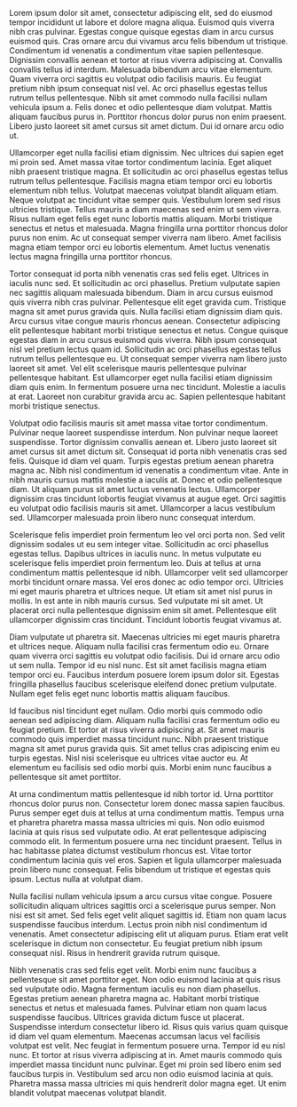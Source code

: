 Lorem ipsum dolor sit amet, consectetur adipiscing elit, sed do eiusmod tempor incididunt ut labore et dolore magna aliqua. Euismod quis viverra nibh cras pulvinar. Egestas congue quisque egestas diam in arcu cursus euismod quis. Cras ornare arcu dui vivamus arcu felis bibendum ut tristique. Condimentum id venenatis a condimentum vitae sapien pellentesque. Dignissim convallis aenean et tortor at risus viverra adipiscing at. Convallis convallis tellus id interdum. Malesuada bibendum arcu vitae elementum. Quam viverra orci sagittis eu volutpat odio facilisis mauris. Eu feugiat pretium nibh ipsum consequat nisl vel. Ac orci phasellus egestas tellus rutrum tellus pellentesque. Nibh sit amet commodo nulla facilisi nullam vehicula ipsum a. Felis donec et odio pellentesque diam volutpat. Mattis aliquam faucibus purus in. Porttitor rhoncus dolor purus non enim praesent. Libero justo laoreet sit amet cursus sit amet dictum. Dui id ornare arcu odio ut.

Ullamcorper eget nulla facilisi etiam dignissim. Nec ultrices dui sapien eget mi proin sed. Amet massa vitae tortor condimentum lacinia. Eget aliquet nibh praesent tristique magna. Et sollicitudin ac orci phasellus egestas tellus rutrum tellus pellentesque. Facilisis magna etiam tempor orci eu lobortis elementum nibh tellus. Volutpat maecenas volutpat blandit aliquam etiam. Neque volutpat ac tincidunt vitae semper quis. Vestibulum lorem sed risus ultricies tristique. Tellus mauris a diam maecenas sed enim ut sem viverra. Risus nullam eget felis eget nunc lobortis mattis aliquam. Morbi tristique senectus et netus et malesuada. Magna fringilla urna porttitor rhoncus dolor purus non enim. Ac ut consequat semper viverra nam libero. Amet facilisis magna etiam tempor orci eu lobortis elementum. Amet luctus venenatis lectus magna fringilla urna porttitor rhoncus.

Tortor consequat id porta nibh venenatis cras sed felis eget. Ultrices in iaculis nunc sed. Et sollicitudin ac orci phasellus. Pretium vulputate sapien nec sagittis aliquam malesuada bibendum. Diam in arcu cursus euismod quis viverra nibh cras pulvinar. Pellentesque elit eget gravida cum. Tristique magna sit amet purus gravida quis. Nulla facilisi etiam dignissim diam quis. Arcu cursus vitae congue mauris rhoncus aenean. Consectetur adipiscing elit pellentesque habitant morbi tristique senectus et netus. Congue quisque egestas diam in arcu cursus euismod quis viverra. Nibh ipsum consequat nisl vel pretium lectus quam id. Sollicitudin ac orci phasellus egestas tellus rutrum tellus pellentesque eu. Ut consequat semper viverra nam libero justo laoreet sit amet. Vel elit scelerisque mauris pellentesque pulvinar pellentesque habitant. Est ullamcorper eget nulla facilisi etiam dignissim diam quis enim. In fermentum posuere urna nec tincidunt. Molestie a iaculis at erat. Laoreet non curabitur gravida arcu ac. Sapien pellentesque habitant morbi tristique senectus.

Volutpat odio facilisis mauris sit amet massa vitae tortor condimentum. Pulvinar neque laoreet suspendisse interdum. Non pulvinar neque laoreet suspendisse. Tortor dignissim convallis aenean et. Libero justo laoreet sit amet cursus sit amet dictum sit. Consequat id porta nibh venenatis cras sed felis. Quisque id diam vel quam. Turpis egestas pretium aenean pharetra magna ac. Nibh nisl condimentum id venenatis a condimentum vitae. Ante in nibh mauris cursus mattis molestie a iaculis at. Donec et odio pellentesque diam. Ut aliquam purus sit amet luctus venenatis lectus. Ullamcorper dignissim cras tincidunt lobortis feugiat vivamus at augue eget. Orci sagittis eu volutpat odio facilisis mauris sit amet. Ullamcorper a lacus vestibulum sed. Ullamcorper malesuada proin libero nunc consequat interdum.

Scelerisque felis imperdiet proin fermentum leo vel orci porta non. Sed velit dignissim sodales ut eu sem integer vitae. Sollicitudin ac orci phasellus egestas tellus. Dapibus ultrices in iaculis nunc. In metus vulputate eu scelerisque felis imperdiet proin fermentum leo. Duis at tellus at urna condimentum mattis pellentesque id nibh. Ullamcorper velit sed ullamcorper morbi tincidunt ornare massa. Vel eros donec ac odio tempor orci. Ultricies mi eget mauris pharetra et ultrices neque. Ut etiam sit amet nisl purus in mollis. In est ante in nibh mauris cursus. Sed vulputate mi sit amet. Ut placerat orci nulla pellentesque dignissim enim sit amet. Pellentesque elit ullamcorper dignissim cras tincidunt. Tincidunt lobortis feugiat vivamus at.

Diam vulputate ut pharetra sit. Maecenas ultricies mi eget mauris pharetra et ultrices neque. Aliquam nulla facilisi cras fermentum odio eu. Ornare quam viverra orci sagittis eu volutpat odio facilisis. Dui id ornare arcu odio ut sem nulla. Tempor id eu nisl nunc. Est sit amet facilisis magna etiam tempor orci eu. Faucibus interdum posuere lorem ipsum dolor sit. Egestas fringilla phasellus faucibus scelerisque eleifend donec pretium vulputate. Nullam eget felis eget nunc lobortis mattis aliquam faucibus.

Id faucibus nisl tincidunt eget nullam. Odio morbi quis commodo odio aenean sed adipiscing diam. Aliquam nulla facilisi cras fermentum odio eu feugiat pretium. Et tortor at risus viverra adipiscing at. Sit amet mauris commodo quis imperdiet massa tincidunt nunc. Nibh praesent tristique magna sit amet purus gravida quis. Sit amet tellus cras adipiscing enim eu turpis egestas. Nisl nisi scelerisque eu ultrices vitae auctor eu. At elementum eu facilisis sed odio morbi quis. Morbi enim nunc faucibus a pellentesque sit amet porttitor.

At urna condimentum mattis pellentesque id nibh tortor id. Urna porttitor rhoncus dolor purus non. Consectetur lorem donec massa sapien faucibus. Purus semper eget duis at tellus at urna condimentum mattis. Tempus urna et pharetra pharetra massa massa ultricies mi quis. Non odio euismod lacinia at quis risus sed vulputate odio. At erat pellentesque adipiscing commodo elit. In fermentum posuere urna nec tincidunt praesent. Tellus in hac habitasse platea dictumst vestibulum rhoncus est. Vitae tortor condimentum lacinia quis vel eros. Sapien et ligula ullamcorper malesuada proin libero nunc consequat. Felis bibendum ut tristique et egestas quis ipsum. Lectus nulla at volutpat diam.

Nulla facilisi nullam vehicula ipsum a arcu cursus vitae congue. Posuere sollicitudin aliquam ultrices sagittis orci a scelerisque purus semper. Non nisi est sit amet. Sed felis eget velit aliquet sagittis id. Etiam non quam lacus suspendisse faucibus interdum. Lectus proin nibh nisl condimentum id venenatis. Amet consectetur adipiscing elit ut aliquam purus. Etiam erat velit scelerisque in dictum non consectetur. Eu feugiat pretium nibh ipsum consequat nisl. Risus in hendrerit gravida rutrum quisque.

Nibh venenatis cras sed felis eget velit. Morbi enim nunc faucibus a pellentesque sit amet porttitor eget. Non odio euismod lacinia at quis risus sed vulputate odio. Magna fermentum iaculis eu non diam phasellus. Egestas pretium aenean pharetra magna ac. Habitant morbi tristique senectus et netus et malesuada fames. Pulvinar etiam non quam lacus suspendisse faucibus. Ultrices gravida dictum fusce ut placerat. Suspendisse interdum consectetur libero id. Risus quis varius quam quisque id diam vel quam elementum. Maecenas accumsan lacus vel facilisis volutpat est velit. Nec feugiat in fermentum posuere urna. Tempor id eu nisl nunc. Et tortor at risus viverra adipiscing at in. Amet mauris commodo quis imperdiet massa tincidunt nunc pulvinar. Eget mi proin sed libero enim sed faucibus turpis in. Vestibulum sed arcu non odio euismod lacinia at quis. Pharetra massa massa ultricies mi quis hendrerit dolor magna eget. Ut enim blandit volutpat maecenas volutpat blandit.
<def>
	<meta name="pageView" value="true"/>
	<meta name="hideRulers" value="false"/>
	<meta name="indents" value="[2,2,14.75]"/>
</def>